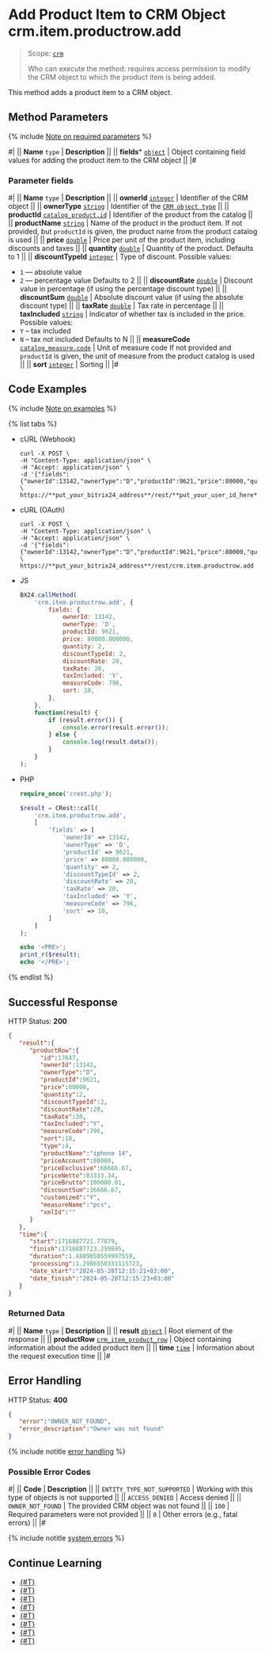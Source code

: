 # Add Product Item to CRM Object crm.item.productrow.add

> Scope: [`crm`](../../../scopes/permissions.md)
>
> Who can execute the method: requires access permission to modify the CRM object to which the product item is being added.

This method adds a product item to a CRM object.

## Method Parameters

{% include [Note on required parameters](../../../../_includes/required.md) %}

#|
|| **Name**
`type` | **Description** ||
|| **fields***
[`object`](../../../data-types.md) | Object containing field values for adding the product item to the CRM object ||
|#

### Parameter fields

#|
|| **Name**
`type` | **Description** ||
|| **ownerId**
[`integer`](../../../data-types.md) | Identifier of the CRM object ||
|| **ownerType**
[`string`](../../../data-types.md) | Identifier of the [`CRM object type`](../../data-types.md#tip-obuekta-crm) ||
|| **productId**
[`catalog_product.id`](../../../catalog/data-types.md#catalog_product) | Identifier of the product from the catalog ||
|| **productName**
[`string`](../../../data-types.md) | Name of the product in the product item.
If not provided, but `productId` is given, the product name from the product catalog is used ||
|| **price**
[`double`](../../../data-types.md) | Price per unit of the product item, including discounts and taxes ||
|| **quantity**
[`double`](../../../data-types.md) | Quantity of the product. 
Defaults to 1 ||
|| **discountTypeId**
[`integer`](../../../data-types.md) | Type of discount.
Possible values:
- `1` — absolute value
- `2` — percentage value
Defaults to 2 ||
|| **discountRate**
[`double`](../../../data-types.md) | Discount value in percentage (if using the percentage discount type) ||
|| **discountSum**
[`double`](../../../data-types.md) | Absolute discount value (if using the absolute discount type) ||
|| **taxRate**
[`double`](../../../data-types.md) | Tax rate in percentage ||
|| **taxIncluded**
[`string`](../../../data-types.md) | Indicator of whether tax is included in the price.
Possible values:
- `Y` – tax included
- `N` – tax not included
Defaults to N ||
|| **measureCode**
[`catalog_measure.code`](../../../catalog/data-types.md#catalog_measure) | Unit of measure code
If not provided and `productId` is given, the unit of measure from the product catalog is used ||
|| **sort**
[`integer`](../../../data-types.md) | Sorting ||
|#

## Code Examples

{% include [Note on examples](../../../../_includes/examples.md) %}

{% list tabs %}

- cURL (Webhook)

    ```http
    curl -X POST \
    -H "Content-Type: application/json" \
    -H "Accept: application/json" \
    -d '{"fields":{"ownerId":13142,"ownerType":"D","productId":9621,"price":80000,"quantity":2,"discountTypeId":2,"discountRate":20,"taxRate":20,"taxIncluded":"Y","measureCode":796,"sort":10}}' \
    https://**put_your_bitrix24_address**/rest/**put_your_user_id_here**/**put_your_webhook_here**/crm.item.productrow.add
    ```

- cURL (OAuth)

    ```http
    curl -X POST \
    -H "Content-Type: application/json" \
    -H "Accept: application/json" \
    -d '{"fields":{"ownerId":13142,"ownerType":"D","productId":9621,"price":80000,"quantity":2,"discountTypeId":2,"discountRate":20,"taxRate":20,"taxIncluded":"Y","measureCode":796,"sort":10},"auth":"**put_access_token_here**"}' \
    https://**put_your_bitrix24_address**/rest/crm.item.productrow.add
    ```

- JS

    ```js
    BX24.callMethod(
        'crm.item.productrow.add', {
            fields: {
                ownerId: 13142,
                ownerType: 'D',
                productId: 9621,
                price: 80000.000000,
                quantity: 2,
                discountTypeId: 2,
                discountRate: 20,
                taxRate: 20,
                taxIncluded: 'Y',
                measureCode: 796,
                sort: 10,
            },
        },
        function(result) {
            if (result.error()) {
                console.error(result.error());
            } else {
                console.log(result.data());
            }
        }
    );
    ```

- PHP

    ```php
    require_once('crest.php');

    $result = CRest::call(
        'crm.item.productrow.add',
        [
            'fields' => [
                'ownerId' => 13142,
                'ownerType' => 'D',
                'productId' => 9621,
                'price' => 80000.000000,
                'quantity' => 2,
                'discountTypeId' => 2,
                'discountRate' => 20,
                'taxRate' => 20,
                'taxIncluded' => 'Y',
                'measureCode' => 796,
                'sort' => 10,
            ]
        ]
    );

    echo '<PRE>';
    print_r($result);
    echo '</PRE>';
    ```

{% endlist %}

## Successful Response

HTTP Status: **200**

```json
{
   "result":{
      "productRow":{
         "id":17647,
         "ownerId":13142,
         "ownerType":"D",
         "productId":9621,
         "price":80000,
         "quantity":2,
         "discountTypeId":2,
         "discountRate":20,
         "taxRate":20,
         "taxIncluded":"Y",
         "measureCode":796,
         "sort":10,
         "type":4,
         "productName":"iphone 14",
         "priceAccount":80000,
         "priceExclusive":66666.67,
         "priceNetto":83333.34,
         "priceBrutto":100000.01,
         "discountSum":16666.67,
         "customized":"Y",
         "measureName":"pcs",
         "xmlId":""
      }
   },
   "time":{
      "start":1716887721.77879,
      "finish":1716887723.259695,
      "duration":1.4809050559997559,
      "processing":1.2986550331115723,
      "date_start":"2024-05-28T12:15:21+03:00",
      "date_finish":"2024-05-28T12:15:23+03:00"
   }
}
```

### Returned Data

#|
|| **Name**
`type` | **Description** ||
|| **result**
[`object`](../../../data-types.md) | Root element of the response ||
|| **productRow**
[`crm_item_product_row`](../../data-types.md#crm_item_product_row) | Object containing information about the added product item ||
|| **time**
[`time`](../../../data-types.md) | Information about the request execution time ||
|#

## Error Handling

HTTP Status: **400**

```json
{
   "error":"OWNER_NOT_FOUND",
   "error_description":"Owner was not found"
}
```

{% include notitle [error handling](../../../../_includes/error-info.md) %}

### Possible Error Codes

#|
|| **Code** | **Description** ||
|| `ENTITY_TYPE_NOT_SUPPORTED` | Working with this type of objects is not supported ||
|| `ACCESS_DENIED` | Access denied ||
|| `OWNER_NOT_FOUND` | The provided CRM object was not found ||
|| `100` | Required parameters were not provided ||
|| `0` | Other errors (e.g., fatal errors) ||
|#

{% include notitle [system errors](../../../../_includes/system-errors.md) %}

## Continue Learning

- [{#T}](./index.md)
- [{#T}](./crm-item-productrow-update.md)
- [{#T}](./crm-item-productrow-fields.md)
- [{#T}](./crm-item-productrow-get.md)
- [{#T}](./crm-item-productrow-set.md)
- [{#T}](./crm-item-productrow-get-available-for-payment.md)
- [{#T}](./crm-item-productrow-list.md)
- [{#T}](./crm-item-productrow-delete.md)